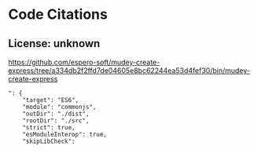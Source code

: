 # Code Citations

## License: unknown
https://github.com/espero-soft/mudey-create-express/tree/a334db2f2ffd7de04605e8bc62244ea53d4fef30/bin/mudey-create-express

```
": {
    "target": "ES6",
    "module": "commonjs",
    "outDir": "./dist",
    "rootDir": "./src",
    "strict": true,
    "esModuleInterop": true,
    "skipLibCheck":
```

